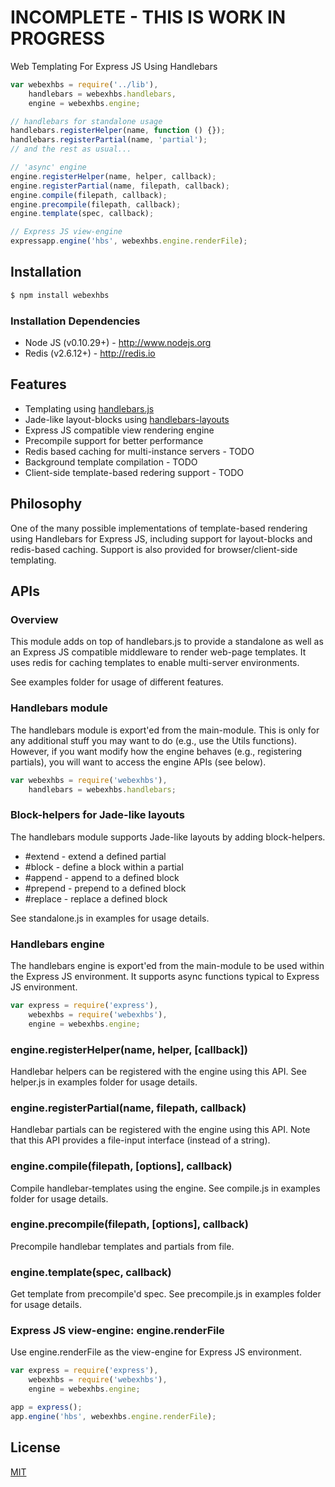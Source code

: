 # INCOMPLETE - THIS IS WORK IN PROGRESS

  Web Templating For Express JS Using Handlebars

```js
var webexhbs = require('../lib'),
    handlebars = webexhbs.handlebars,
    engine = webexhbs.engine;

// handlebars for standalone usage
handlebars.registerHelper(name, function () {});
handlebars.registerPartial(name, 'partial');
// and the rest as usual...

// 'async' engine
engine.registerHelper(name, helper, callback);
engine.registerPartial(name, filepath, callback);
engine.compile(filepath, callback);
engine.precompile(filepath, callback);
engine.template(spec, callback);

// Express JS view-engine
expressapp.engine('hbs', webexhbs.engine.renderFile);
```

## Installation

```bash
$ npm install webexhbs
```

### Installation Dependencies

  * Node JS (v0.10.29+) - http://www.nodejs.org
  * Redis (v2.6.12+) - http://redis.io

## Features

  * Templating using [handlebars.js](https://github.com/wycats/handlebars.js)
  * Jade-like layout-blocks using [handlebars-layouts](https://github.com/shannonmoeller/handlebars-layouts)
  * Express JS compatible view rendering engine
  * Precompile support for better performance
  * Redis based caching for multi-instance servers - TODO
  * Background template compilation - TODO
  * Client-side template-based redering support - TODO

## Philosophy

  One of the many possible implementations of template-based rendering using Handlebars
  for Express JS, including support for layout-blocks and redis-based caching. Support
  is also provided for browser/client-side templating.

## APIs

### Overview

  This module adds on top of handlebars.js to provide a standalone as well as an Express JS 
  compatible middleware to render web-page templates. It uses redis for caching templates to
  enable multi-server environments.

  See examples folder for usage of different features.

### Handlebars module

  The handlebars module is export'ed from the main-module. This is only for any additional stuff
  you may want to do (e.g., use the Utils functions). However, if you want modify how the engine
  behaves (e.g., registering partials), you will want to access the engine APIs (see below).
  

```js
var webexhbs = require('webexhbs'),
    handlebars = webexhbs.handlebars;
```

### Block-helpers for Jade-like layouts

  The handlebars module supports Jade-like layouts by adding block-helpers.
  * #extend - extend a defined partial
  * #block - define a block within a partial
  * #append - append to a defined block
  * #prepend - prepend to a defined block
  * \#replace - replace a defined block

  See standalone.js in examples for usage details.

### Handlebars engine

  The handlebars engine is export'ed from the main-module to be used within the Express JS
  environment. It supports async functions typical to Express JS environment.

```js
var express = require('express'),
    webexhbs = require('webexhbs'),
    engine = webexhbs.engine;
```

### engine.registerHelper(name, helper, [callback])

  Handlebar helpers can be registered with the engine using this API.
  See helper.js in examples folder for usage details.

### engine.registerPartial(name, filepath, callback)

  Handlebar partials can be registered with the engine using this API.
  Note that this API provides a file-input interface (instead of a string).

### engine.compile(filepath, [options], callback)

  Compile handlebar-templates using the engine.
  See compile.js in examples folder for usage details.

### engine.precompile(filepath, [options], callback)

  Precompile handlebar templates and partials from file.

### engine.template(spec, callback)

  Get template from precompile'd spec.
  See precompile.js in examples folder for usage details.

### Express JS view-engine: engine.renderFile

  Use engine.renderFile as the view-engine for Express JS  environment.

```js
var express = require('express'),
    webexhbs = require('webexhbs'),
    engine = webexhbs.engine;

app = express();
app.engine('hbs', webexhbs.engine.renderFile);
```

## License

  [MIT](LICENSE)
